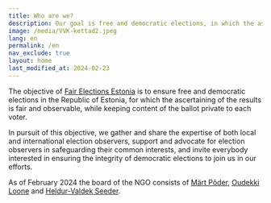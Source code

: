 ```yaml
---
title: Who are we?
description: Our goal is free and democratic elections, in which the ascertaining of the results is fair and observable, while keeping the content of the vote private. We strive to ensure fair elections without possibilities for manipulation.
image: /media/VVK-kettad2.jpeg
lang: en
permalink: /en
nav_exclude: true
layout: home
last_modified_at: 2024-02-23
---
```


The objective of [Fair Elections Estonia](https://ariregister.rik.ee/est/company/80339095/) is to ensure free and democratic elections in the Republic of Estonia, for which the ascertaining of the results is fair and observable, while keeping content of the ballot private to each voter.

In pursuit of this objective, we gather and share the expertise of both local and international election observers, support and advocate for election observers in safeguarding their common interests, and invite everybody interested in ensuring the integrity of democratic elections to join us in our efforts.

As of February 2024 the board of the NGO consists of [Märt Põder](https://gafgaf.infoaed.ee/en), [Oudekki Loone](https://en.wikipedia.org/wiki/Oudekki_Loone) and [Heldur-Valdek Seeder](https://valdekseeder.blogspot.com/).
